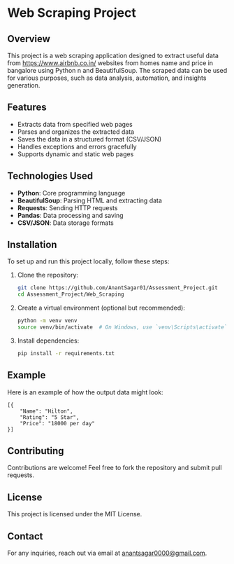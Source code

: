 # Web Scraping Project

## Overview
This project is a web scraping application designed to extract useful data from https://www.airbnb.co.in/ websites from homes name and price in bangalore using Python n and BeautifulSoup. The scraped data can be used for various purposes, such as data analysis, automation, and insights generation.

## Features
- Extracts data from specified web pages
- Parses and organizes the extracted data
- Saves the data in a structured format (CSV/JSON)
- Handles exceptions and errors gracefully
- Supports dynamic and static web pages

## Technologies Used
- **Python**: Core programming language
- **BeautifulSoup**: Parsing HTML and extracting data
- **Requests**: Sending HTTP requests
- **Pandas**: Data processing and saving
- **CSV/JSON**: Data storage formats

## Installation
To set up and run this project locally, follow these steps:

1. Clone the repository:
   ```bash
   git clone https://github.com/AnantSagar01/Assessment_Project.git
   cd Assessment_Project/Web_Scraping
   ```
2. Create a virtual environment (optional but recommended):
   ```bash
   python -m venv venv
   source venv/bin/activate  # On Windows, use `venv\Scripts\activate`
   ```
3. Install dependencies:
   ```bash
   pip install -r requirements.txt
   ```


## Example
Here is an example of how the output data might look:
```
[{
    "Name": "Hilton",
    "Rating": "5 Star",
    "Price": "18000 per day"
}]
```

## Contributing
Contributions are welcome! Feel free to fork the repository and submit pull requests.

## License
This project is licensed under the MIT License.

## Contact
For any inquiries, reach out via email at [anantsagar0000@gmail.com](mailto:anantsagar0000@gmail.com).

